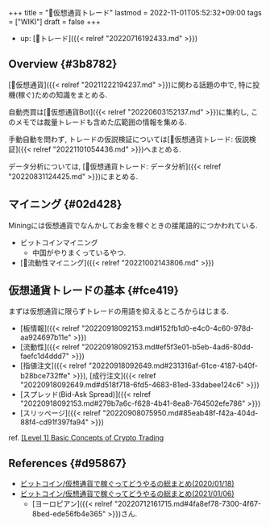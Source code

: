 +++
title = "📝仮想通貨トレード"
lastmod = 2022-11-01T05:52:32+09:00
tags = ["WIKI"]
draft = false
+++

-   up: [📝トレード]({{< relref "20220716192433.md" >}})


## Overview {#3b8782}

[📝仮想通貨]({{< relref "20211222194237.md" >}})に関わる話題の中で, 特に投機(稼ぐ)ための知識をまとめる.

自動売買は[📝仮想通貨Bot]({{< relref "20220603152137.md" >}})に集約し, このメモでは裁量トレードも含めた広範囲の情報を集める.

手動自動を問わず, トレードの仮説検証については[📝仮想通貨トレード: 仮説検証]({{< relref "20221101054436.md" >}})へまとめる.

データ分析については, [📝仮想通貨トレード: データ分析]({{< relref "20220831124425.md" >}})にまとめる.


## マイニング {#02d428}

Miningには仮想通貨でなんかしてお金を稼ぐときの接尾語的につかわれている.

-   ビットコインマイニング
    -   中国がやりまくっているやつ.
-   [📝流動性マイニング]({{< relref "20221002143806.md" >}})


## 仮想通貨トレードの基本 {#fce419}

まずは仮想通貨に限らずトレードの用語を抑えるところからはじまる.

-   [板情報]({{< relref "20220918092153.md#152fb1d0-e4c0-4c60-978d-aa924697b11e" >}})
-   [流動性]({{< relref "20220918092153.md#ef5f3e01-b5eb-4ad6-80dd-faefc1d4ddd7" >}})
-   [指値注文]({{< relref "20220918092649.md#231316af-61ce-4187-b40f-b28bce732ffe" >}}), [成行注文]({{< relref "20220918092649.md#d518f718-6fd5-4683-81ed-33dabee124c6" >}})
-   [スプレッド(Bid-Ask Spread)]({{< relref "20220918092153.md#279b7a6c-f628-4b41-8ea8-764502efe786" >}})
-   [スリッページ]({{< relref "20220908075950.md#85eab48f-f42a-404d-88f4-cd91f397fa94" >}})

ref. [[Level 1] Basic Concepts of Crypto Trading](https://blog.hummingbot.org/basic-concepts-of-crypto-trading/)


## References {#d95867}

-   [ビットコイン/仮想通貨で稼ぐってどうやるの総まとめ(2020/01/18)](https://note.com/europian/n/n12a56163b3fd)
-   [ビットコイン/仮想通貨で稼ぐってどうやるの総まとめ(2021/01/06)](https://note.com/europian/n/na0ada938a72b)
    -   [ヨーロピアン]({{< relref "20220712161715.md#4fa8ef78-7300-4f67-8bed-ede56fb4e365" >}})さん.
